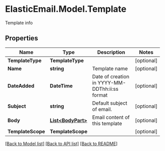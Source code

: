 # ElasticEmail.Model.Template
Template info

## Properties

Name | Type | Description | Notes
------------ | ------------- | ------------- | -------------
**TemplateType** | **TemplateType** |  | [optional] 
**Name** | **string** | Template name | [optional] 
**DateAdded** | **DateTime** | Date of creation in YYYY-MM-DDThh:ii:ss format | [optional] 
**Subject** | **string** | Default subject of email. | [optional] 
**Body** | [**List&lt;BodyPart&gt;**](BodyPart.md) | Email content of this template | [optional] 
**TemplateScope** | **TemplateScope** |  | [optional] 

[[Back to Model list]](../README.md#documentation-for-models) [[Back to API list]](../README.md#documentation-for-api-endpoints) [[Back to README]](../README.md)

